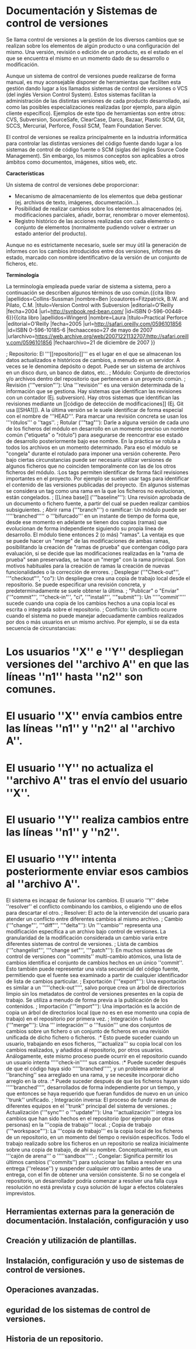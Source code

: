 # Documentación y Sistemas de control de versiones

Se llama control de versiones a la gestión de los diversos cambios que se realizan sobre los elementos de algún producto o una configuración del mismo. Una versión, revisión o edición de un producto, es el estado en el que se encuentra el mismo en un momento dado de su desarrollo o modificación.

Aunque un sistema de control de versiones puede realizarse de forma manual, es muy aconsejable disponer de herramientas que faciliten esta gestión dando lugar a los llamados sistemas de control de versiones o VCS (del inglés Version Control System). Estos sistemas facilitan la administración de las distintas versiones de cada producto desarrollado, así como las posibles especializaciones realizadas (por ejemplo, para algún cliente específico). Ejemplos de este tipo de herramientas son entre otros: CVS, Subversion, SourceSafe, ClearCase, Darcs, Bazaar, Plastic SCM, Git, SCCS, Mercurial, Perforce, Fossil SCM, Team Foundation Server.

El control de versiones se realiza principalmente en la industria informática para controlar las distintas versiones del código fuente dando lugar a los sistemas de control de código fuente o SCM (siglas del inglés Source Code Management). Sin embargo, los mismos conceptos son aplicables a otros ámbitos como documentos, imágenes, sitios web, etc.


**Características**

Un sistema de control de versiones debe proporcionar:
- Mecanismo de almacenamiento de los elementos que deba gestionar (ej. archivos de texto, imágenes, documentación...).
- Posibilidad de realizar cambios sobre los elementos almacenados (ej. modificaciones parciales, añadir, borrar, renombrar o mover elementos).
- Registro histórico de las acciones realizadas con cada elemento o conjunto de elementos (normalmente pudiendo volver o extraer un estado anterior del producto).

Aunque no es estrictamente necesario, suele ser muy útil la generación de informes con los cambios introducidos entre dos versiones, informes de estado, marcado con nombre identificativo de la versión de un conjunto de ficheros, etc.

**Terminología**

La terminología empleada puede variar de sistema a sistema, pero a continuación se describen algunos términos de uso común.<ref>{{cita libro |apellidos=Collins-Sussman |nombre=Ben |coautores=Fitzpatrick, B.W. and Pilato, C.M. |título=Version Control with Subversion |editorial=O'Reilly |fecha=2004 |url=http://svnbook.red-bean.com/ |id=ISBN 0-596-00448-6}}</ref><ref>{{cita libro |apellidos=Wingerd |nombre=Laura |título=Practical Perforce |editorial=O'Reilly |fecha=2005 |url=http://safari.oreilly.com/0596101856 |id=ISBN 0-596-10185-6 |fechaacceso=27 de mayo de 2007 |urlarchivo=https://web.archive.org/web/20071221132707/http://safari.oreilly.com/0596101856 |fechaarchivo=21 de diciembre de 2007 }}</ref>

; Repositorio: El '''[[repositorio]]''' es el lugar en el que se almacenan los datos actualizados e históricos de cambios, a menudo en un servidor. A veces se le denomina depósito o depot. Puede ser un sistema de archivos en un disco duro, un banco de datos, etc..
; Módulo: Conjunto de directorios y/o archivos dentro del repositorio que pertenecen a un proyecto común.
; Revisión (''"version"''): Una '''revisión''' es una versión determinada de la información que se gestiona. Hay sistemas que identifican las revisiones con un contador (Ej. subversion). Hay otros sistemas que identifican las revisiones mediante un [[código de detección de modificaciones]] (Ej. Git usa [[SHA1]]). A la última versión se le suele identificar de forma especial con el nombre de '''HEAD'''. Para marcar una revisión concreta se usan los '''rótulos''' o ''tags''.
; Rotular (''"tag"''): Darle a alguna versión de cada uno de los ficheros del módulo en desarrollo en un momento preciso un nombre común ("etiqueta" o "rótulo") para asegurarse de reencontrar ese estado de desarrollo posteriormente bajo ese nombre. En la práctica se rotula a todos los archivos en un momento determinado. Para eso el módulo se "congela" durante el rotulado para imponer una versión coherente. Pero bajo ciertas circunstancias puede ser necesario utilizar versiones de algunos ficheros que no coinciden temporalmente con las de los otros ficheros del módulo.
:Los tags permiten identificar de forma fácil revisiones importantes en el proyecto. Por ejemplo se suelen usar tags para identificar el contenido de las versiones publicadas del proyecto.
:En algunos sistemas se considera un tag como una rama en la que los ficheros no evolucionan, están congelados.
; [[Línea base]] (''"baseline"''): Una revisión aprobada de un documento o fichero fuente, a partir del cual se pueden realizar cambios subsiguientes.
; Abrir rama (''"branch"'') o ramificar: Un módulo puede ser '''''branched''''' o '''bifurcado''' en un instante de tiempo de forma que, desde ese momento en adelante se tienen dos copias (ramas) que evolucionan de forma independiente siguiendo su propia línea de desarrollo. El módulo tiene entonces 2 (o más) "ramas". La ventaja es que se puede hacer un "merge" de las modificaciones de ambas ramas, posibilitando la creación de "ramas de prueba" que contengan código para evaluación, si se decide que las modificaciones realizadas en la "rama de prueba" sean preservadas, se hace un "merge" con la rama principal. Son motivos habituales para la creación de ramas la creación de nuevas funcionalidades o la corrección de errores.
; Desplegar (''"Check-out"'', ''"checkout"'', "co"): Un despliegue crea una copia de trabajo local desde el repositorio. Se puede especificar una revisión concreta, y predeterminadamente se suele obtener la última.
; "Publicar" o "Enviar" (''"commit"'', ''"check-in"'', "ci", ''"install"'', ''"submit"''): Un '''''commit''''' sucede cuando una copia de los cambios hechos a una copia local es escrita o integrada sobre el repositorio.
; Conflicto: Un conflicto ocurre cuando el sistema no puede manejar adecuadamente cambios realizados por dos o más usuarios en un mismo archivo. Por ejemplo, si se da esta secuencia de circunstancias:
# Los usuarios ''X'' e ''Y'' despliegan versiones del ''archivo A'' en que las líneas ''n1'' hasta ''n2'' son comunes.
# El usuario ''X'' envía cambios entre las líneas ''n1'' y ''n2'' al ''archivo A''.
# El usuario ''Y'' no actualiza el ''archivo A'' tras el envío del usuario ''X''.
# El usuario ''Y'' realiza cambios entre las líneas ''n1'' y ''n2''.
# El usuario ''Y'' intenta posteriormente enviar esos cambios al ''archivo A''.
El sistema es incapaz de fusionar los cambios. El usuario ''Y'' debe ''resolver'' el conflicto combinando los cambios, o eligiendo uno de ellos para descartar el otro.
; Resolver: El acto de la intervención del usuario para atender un conflicto entre diferentes cambios al mismo archivo.
; Cambio (''"change"'', ''"diff"'', ''"delta"''): Un '''cambio''' representa una modificación específica a un archivo bajo control de versiones. La granularidad de la modificación considerada un cambio varía entre diferentes sistemas de control de versiones.
; Lista de cambios (''"changelist"'', ''"change set"'', ''"patch"''): En muchos sistemas de control de versiones con ''commits'' multi-cambio atómicos, una lista de cambios identifica el conjunto de cambios hechos en un único ''commit''. Esto también puede representar una vista secuencial del código fuente, permitiendo que el fuente sea examinado a partir de cualquier identificador de lista de cambios particular.
; Exportación (''"export"''): Una exportación es similar a un '''''check-out''''', salvo porque crea un árbol de directorios limpio sin los metadatos de control de versiones presentes en la copia de trabajo. Se utiliza a menudo de forma previa a la publicación de los contenidos.
; Importación (''"import"''): Una importación es la acción de copia un árbol de directorios local (que no es en ese momento una copia de trabajo) en el repositorio por primera vez.
; Integración o fusión (''"merge"''): Una ''' integración''' o '''fusión''' une dos conjuntos de cambios sobre un fichero o un conjunto de ficheros en una revisión unificada de dicho fichero o ficheros.
:* Esto puede suceder cuando un usuario, trabajando en esos ficheros, '''actualiza''' su copia local con los cambios realizados, y añadidos al repositorio, por otros usuarios. Análogamente, este mismo proceso puede ocurrir en el repositorio cuando un usuario intenta '''''check-in''''' sus cambios.
:* Puede suceder después de que el código haya sido '''''branched''''', y un problema anterior al ''branching'' sea arreglado en una rama, y se necesite incorporar dicho arreglo en la otra.
:* Puede suceder después de que los ficheros hayan sido '''''branched''''', desarrollados de forma independiente por un tiempo, y que entonces se haya requerido que fueran fundidos de nuevo en un único ''trunk'' unificado.
; Integración inversa: El proceso de fundir ramas de diferentes equipos en el ''trunk'' principal del sistema de versiones.
; Actualización (''"sync"'' o ''"update"''): Una '''actualización''' integra los cambios que han sido hechos en el repositorio (por ejemplo por otras personas) en la '''copia de trabajo''' local.
; Copia de trabajo (''"workspace"''): La '''copia de trabajo''' es la copia local de los ficheros de un repositorio, en un momento del tiempo o revisión específicos. Todo el trabajo realizado sobre los ficheros en un repositorio se realiza inicialmente sobre una copia de trabajo, de ahí su nombre. Conceptualmente, es un '''cajón de arena''' o '''''sandbox'''''.
; Congelar: Significa permitir los últimos cambios (''commits'') para solucionar las fallas a resolver en una entrega (''release'') y suspender cualquier otro cambio antes de una entrega, con el fin de obtener una versión consistente. Si no se congela el repositorio, un desarrollador podría comenzar a resolver una falla cuya resolución no está prevista y cuya solución dé lugar a efectos colaterales imprevistos.


## Herramientas externas para la generación de documentación. Instalación, configuración y uso

## Creación y utilización de plantillas.

## Instalación, configuración y uso de sistemas de control de versiones.

## Operaciones avanzadas.

## eguridad de los sistemas de control de versiones.

##  Historia de un repositorio.